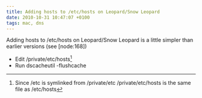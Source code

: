 ```yaml
---
title: Adding hosts to /etc/hosts on Leopard/Snow Leopard
date: 2010-10-31 10:47:07 +0100
tags: mac, dns
---
```


Adding hosts to /etc/hosts on Leopard/Snow Leopard is a little simpler than earlier versions (see [node:168])

* Edit /private/etc/hosts[^1]
* Run dscacheutil -flushcache


[^1]: Since /etc is symlinked from /private/etc /private/etc/hosts is the same file as /etc/hosts
